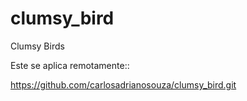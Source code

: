 # clumsy_bird
Clumsy Birds

Este se aplica remotamente::

https://github.com/carlosadrianosouza/clumsy_bird.git